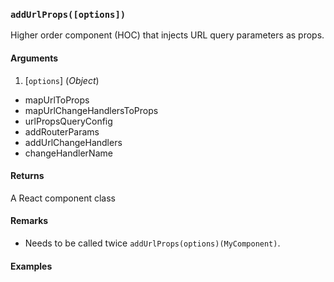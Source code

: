 ### `addUrlProps([options])`

Higher order component (HOC) that injects URL query parameters as props.

#### Arguments

1. [`options`] (*Object*)
  * mapUrlToProps
  * mapUrlChangeHandlersToProps
  * urlPropsQueryConfig
  * addRouterParams
  * addUrlChangeHandlers
  * changeHandlerName

#### Returns

A React component class

#### Remarks

* Needs to be called twice `addUrlProps(options)(MyComponent)`.

#### Examples

